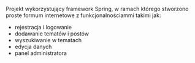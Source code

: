 Projekt wykorzystujący framework Spring, w ramach którego stworzono proste formum internetowe z funkcjonalnościammi takimi jak:
- rejestracja i logowanie
- dodawanie tematów i postów
- wyszukiwanie w tematach
- edycja danych
- panel administratora
